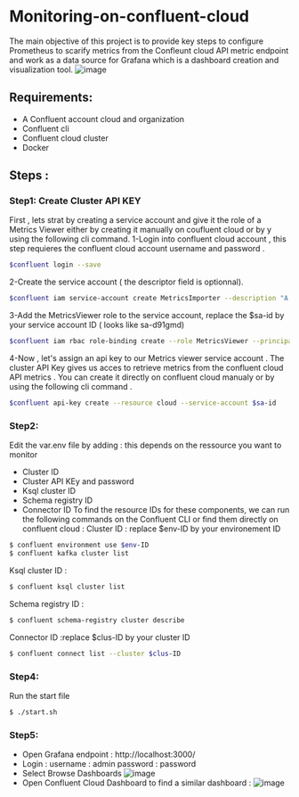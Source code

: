 # Monitoring-on-confluent-cloud

The main objective of this project is to provide key steps to configure Prometheus to scarify metrics from the Confleunt cloud API metric endpoint and work as a data source for Grafana which is a dashboard creation and visualization tool. 
![image](https://user-images.githubusercontent.com/103249046/178447755-ba18bcb5-6818-45f2-ae46-bea2cd863cb6.png)

## Requirements:
- A Confluent account cloud and organization 
- Confluent cli 
- Confluent cloud cluster 
- Docker 

## Steps : 

### Step1: Create  Cluster API KEY 

First , lets strat by creating  a service account and give it the role of a Metrics Viewer either by creating it manually on coufluent cloud or by y using the following cli command. 
1-Login into confluent cloud account , this step requieres the confluent cloud account username and password .

```bash
$confluent login --save
```
2-Create the service account ( the descriptor field is optionnal).

```bash
$confluent iam service-account create MetricsImporter --description "A  service account to import Confluent Cloud metrics into Prometheus"
```
3-Add the MetricsViewer role to the service account, replace the $sa-id by your service account ID ( looks like  sa-d91gmd)

```bash
$confluent iam rbac role-binding create --role MetricsViewer --principal User:$sa-id
```

4-Now , let's assign an api key to our Metrics viewer service account . The cluster API Key gives us acces to retrieve metrics from the confluent cloud API metrics . You can create it directly on confluent cloud manualy or by using the following cli command . 

```bash
$confluent api-key create --resource cloud --service-account $sa-id
```

### Step2: 

Edit the var.env file by adding : this depends on the ressource you want to monitor 
- Cluster ID
- Cluster API KEy and password 
- Ksql cluster ID
- Schema registry ID
- Connector ID 
To find the resource IDs for these components, we can run the following commands on the Confluent CLI or find them directly on confluent cloud :
Cluster ID : replace $env-ID by your environement ID
```bash
$ confluent environment use $env-ID
$ confluent kafka cluster list
```
Ksql cluster ID :
```bash
$ confluent ksql cluster list
```
Schema registry ID :
```bash
$ confluent schema-registry cluster describe
```
Connector ID :replace $clus-ID by your cluster ID
```bash
$ confluent connect list --cluster $clus-ID
```
### Step4: 
Run the start file  
```bash
$ ./start.sh
```
### Step5: 
- Open Grafana endpoint :  http://localhost:3000/
- Login : username : admin 
          password : password 
- Select  Browse Dashboards
![image](https://user-images.githubusercontent.com/103249046/178491682-7a39c322-7fe4-4cee-90a5-693a45a0ecd5.png)
- Open Confluent Cloud Dashboard to find a similar dashboard :
![image](https://user-images.githubusercontent.com/103249046/178491960-72db46d8-16f0-41ff-94f3-95e57df753f0.png)



